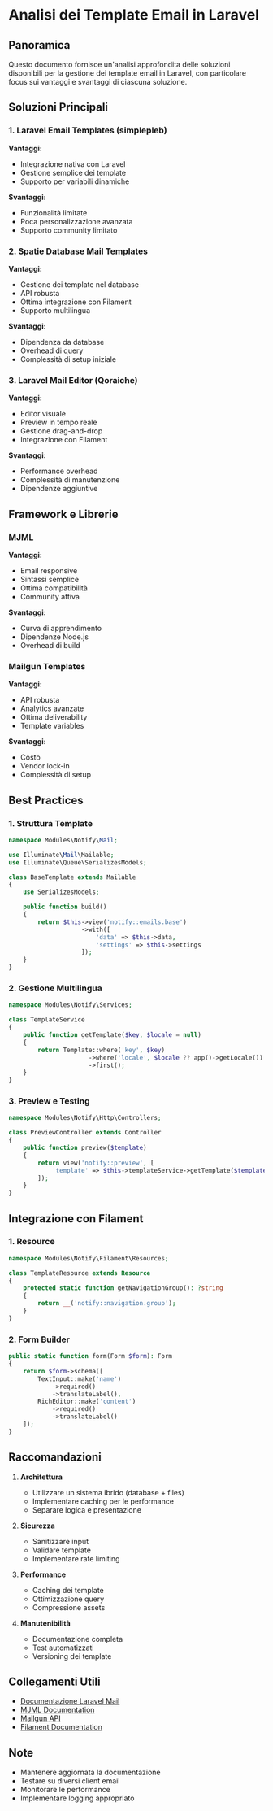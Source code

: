 # Analisi dei Template Email in Laravel

## Panoramica
Questo documento fornisce un'analisi approfondita delle soluzioni disponibili per la gestione dei template email in Laravel, con particolare focus sui vantaggi e svantaggi di ciascuna soluzione.

## Soluzioni Principali

### 1. Laravel Email Templates (simplepleb)
**Vantaggi:**
- Integrazione nativa con Laravel
- Gestione semplice dei template
- Supporto per variabili dinamiche

**Svantaggi:**
- Funzionalità limitate
- Poca personalizzazione avanzata
- Supporto community limitato

### 2. Spatie Database Mail Templates
**Vantaggi:**
- Gestione dei template nel database
- API robusta
- Ottima integrazione con Filament
- Supporto multilingua

**Svantaggi:**
- Dipendenza da database
- Overhead di query
- Complessità di setup iniziale

### 3. Laravel Mail Editor (Qoraiche)
**Vantaggi:**
- Editor visuale
- Preview in tempo reale
- Gestione drag-and-drop
- Integrazione con Filament

**Svantaggi:**
- Performance overhead
- Complessità di manutenzione
- Dipendenze aggiuntive

## Framework e Librerie

### MJML
**Vantaggi:**
- Email responsive
- Sintassi semplice
- Ottima compatibilità
- Community attiva

**Svantaggi:**
- Curva di apprendimento
- Dipendenze Node.js
- Overhead di build

### Mailgun Templates
**Vantaggi:**
- API robusta
- Analytics avanzate
- Ottima deliverability
- Template variables

**Svantaggi:**
- Costo
- Vendor lock-in
- Complessità di setup

## Best Practices

### 1. Struttura Template
```php
namespace Modules\Notify\Mail;

use Illuminate\Mail\Mailable;
use Illuminate\Queue\SerializesModels;

class BaseTemplate extends Mailable
{
    use SerializesModels;

    public function build()
    {
        return $this->view('notify::emails.base')
                    ->with([
                        'data' => $this->data,
                        'settings' => $this->settings
                    ]);
    }
}
```

### 2. Gestione Multilingua
```php
namespace Modules\Notify\Services;

class TemplateService
{
    public function getTemplate($key, $locale = null)
    {
        return Template::where('key', $key)
                      ->where('locale', $locale ?? app()->getLocale())
                      ->first();
    }
}
```

### 3. Preview e Testing
```php
namespace Modules\Notify\Http\Controllers;

class PreviewController extends Controller
{
    public function preview($template)
    {
        return view('notify::preview', [
            'template' => $this->templateService->getTemplate($template)
        ]);
    }
}
```

## Integrazione con Filament

### 1. Resource
```php
namespace Modules\Notify\Filament\Resources;

class TemplateResource extends Resource
{
    protected static function getNavigationGroup(): ?string
    {
        return __('notify::navigation.group');
    }
}
```

### 2. Form Builder
```php
public static function form(Form $form): Form
{
    return $form->schema([
        TextInput::make('name')
            ->required()
            ->translateLabel(),
        RichEditor::make('content')
            ->required()
            ->translateLabel()
    ]);
}
```

## Raccomandazioni

1. **Architettura**
   - Utilizzare un sistema ibrido (database + files)
   - Implementare caching per le performance
   - Separare logica e presentazione

2. **Sicurezza**
   - Sanitizzare input
   - Validare template
   - Implementare rate limiting

3. **Performance**
   - Caching dei template
   - Ottimizzazione query
   - Compressione assets

4. **Manutenibilità**
   - Documentazione completa
   - Test automatizzati
   - Versioning dei template

## Collegamenti Utili

- [Documentazione Laravel Mail](https://laravel.com/docs/mail)
- [MJML Documentation](https://mjml.io/documentation/)
- [Mailgun API](https://documentation.mailgun.com/en/latest/api_reference.html)
- [Filament Documentation](https://filamentphp.com/docs)

## Note
- Mantenere aggiornata la documentazione
- Testare su diversi client email
- Monitorare le performance
- Implementare logging appropriato 
